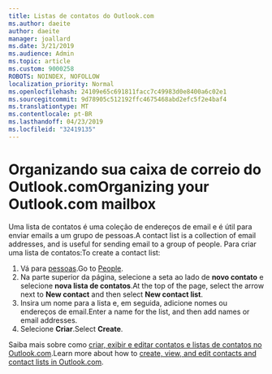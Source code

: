 ```yaml
---
title: Listas de contatos do Outlook.com
ms.author: daeite
author: daeite
manager: joallard
ms.date: 3/21/2019
ms.audience: Admin
ms.topic: article
ms.custom: 9000258
ROBOTS: NOINDEX, NOFOLLOW
localization_priority: Normal
ms.openlocfilehash: 24109e65c691811facc7c49983d0e8400a6c02e1
ms.sourcegitcommit: 9d78905c512192ffc4675468abd2efc5f2e4baf4
ms.translationtype: MT
ms.contentlocale: pt-BR
ms.lasthandoff: 04/23/2019
ms.locfileid: "32419135"
---
```

# <a name="organizing-your-outlookcom-mailbox"></a><span data-ttu-id="cf2de-102">Organizando sua caixa de correio do Outlook.com</span><span class="sxs-lookup"><span data-stu-id="cf2de-102">Organizing your Outlook.com mailbox</span></span>

<span data-ttu-id="cf2de-103">Uma lista de contatos é uma coleção de endereços de email e é útil para enviar emails a um grupo de pessoas.</span><span class="sxs-lookup"><span data-stu-id="cf2de-103">A contact list is a collection of email addresses, and is useful for sending email to a group of people.</span></span> <span data-ttu-id="cf2de-104">Para criar uma lista de contatos:</span><span class="sxs-lookup"><span data-stu-id="cf2de-104">To create a contact list:</span></span>

1. <span data-ttu-id="cf2de-105">Vá para [pessoas](https://outlook.live.com/people/).</span><span class="sxs-lookup"><span data-stu-id="cf2de-105">Go to [People](https://outlook.live.com/people/).</span></span>
1. <span data-ttu-id="cf2de-106">Na parte superior da página, selecione a seta ao lado de **novo contato** e selecione **nova lista de contatos**.</span><span class="sxs-lookup"><span data-stu-id="cf2de-106">At the top of the page, select the arrow next to **New contact** and then select **New contact list**.</span></span>
1. <span data-ttu-id="cf2de-107">Insira um nome para a lista e, em seguida, adicione nomes ou endereços de email.</span><span class="sxs-lookup"><span data-stu-id="cf2de-107">Enter a name for the list, and then add names or email addresses.</span></span>
1. <span data-ttu-id="cf2de-108">Selecione **Criar**.</span><span class="sxs-lookup"><span data-stu-id="cf2de-108">Select **Create**.</span></span>

<span data-ttu-id="cf2de-109">Saiba mais sobre como [criar, exibir e editar contatos e listas de contatos no Outlook.com](https://support.office.com/article/5b909158-036e-4820-92f7-2a27f57b9f01).</span><span class="sxs-lookup"><span data-stu-id="cf2de-109">Learn more about how to [create, view, and edit contacts and contact lists in Outlook.com](https://support.office.com/article/5b909158-036e-4820-92f7-2a27f57b9f01).</span></span>